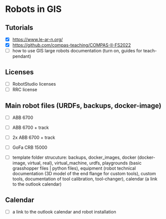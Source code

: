 # Robots in GIS


## Tutorials
- [x] https://www.le-ar-n.org/
- [x] https://github.com/compas-teaching/COMPAS-II-FS2022
- [ ] how to use GIS large robots documentation (turn on, guides for teach-pendant)

## Licenses
- [ ] RobotStudio licenses
- [ ] RRC license

## Main robot files (URDFs, backups, docker-image)
- [ ] ABB 6700
- [ ] ABB 6700 + track
- [ ] 2x ABB 6700 + track
- [ ] GoFa CRB 15000
- [ ] template folder strucuture: backups, docker_images, docker (docker-image, virtual, real), virtual_machine, urdfs, playgrounds (basic grasshopper files | python files), equipment (robot technical documentation (3D model of the end flange for custom tools), custom tools, documentation of tool calibration, tool-changer), calendar (a link to the outlook calendar)


## Calendar
- [ ] a link to the outlook calendar and robot installation






